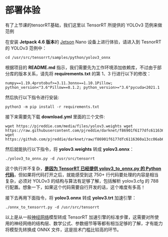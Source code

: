 # 部署体验

有了上节课的tensorRT基础，我们这里以 TensorRT 所提供的 YOLOv3 范例来做范例

在安装 **Jetpack 4.6 版本**的 [Jetson](http://nvidia.zhidx.com/tag/Jetson.html) Nano 设备上进行体验，请进入到 TesnorRT 的 YOLOv3 范例中：

```shell
cd /usr/src/tensorrt/samples/python/yolov3_onnx
```

根据项目的 **README.md** 指示，我们需要先为工作环境添加依赖库，不过由于部分库的版本关系，请先将 **requirements.txt** 的第 1、3 行进行以下的修改：

```shell
numpy==1.19.4protobuf>=3.11.3onnx==1.10.1Pillow; python_version<"3.6"Pillow==8.1.2; python_version>="3.6"pycuda<2021.1
```

然后执行以下指令进行安装:

```shell
python3 -m pip install -r requirements.txt
```

接下来需要先下载 **download.yml** 里面的三个文件:

```shell
wget https://pjreddie.com/media/files/yolov3.weights wget https://raw.githubusercontent.com/pjreddie/darknet/f86901f6177dfc6116360a13cc06ab680e0c86b0/cfg/yolov3.cfg wget https://github.com/pjreddie/darknet/raw/f86901f6177dfc6116360a13cc06ab680e0c86b0/data/dog.jpg 
```

然后就能执行以下指令，将 **yolov3.weights** 转成 **yolov3.onnx**：

```shell
./yolov3_to_onnx.py -d /usr/src/tensorrt
```

这个执行并不复杂，**<u>是因为 TensorRT 已经提供 yolov3_to_onnx.py 的 Python 代码</u>**，但如果将代码打开之后，就能感受到这 750+ 行代码要处理的内容是相当复杂，必须对 YOLOv3 的结构与算法有足够了解，包括解析 yolov3.cfg 的 788 行配置。想象一下，如果这个代码需要自行开发的话，这个难度有多高！

接下去再用下面指令，将 **yolov3.onnx** 转成 **yolov3.trt** 加速引擎：

```shell
./onnx_to_tensorrt.py -d /usr/src/tensorrt
```

以上是从一般[神经网络](http://nvidia.zhidx.com/tag/神经网络.html)模型转成 TensorRT 加速引擎的标准步骤，这需要对所使用的神经网络的结构层、数学公式、参数细节等等都有相当足够的了解，才有能力将模型先转换成 ONNX 文件，这是技术门槛比较高的环节。

